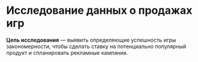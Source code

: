# Исследование данных о продажах игр
**Цель исследования** — выявить определяющие успешность игры закономерности, чтобы сделать ставку на потенциально популярный продукт и спланировать рекламные кампании.


